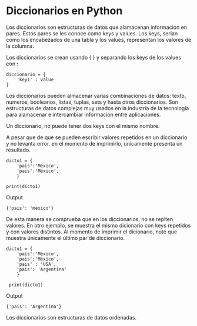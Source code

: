 # Diccionarios en Python
Los diccionarios son estructuras de datos que alamacenan informacion en pares. Estos pares se les conoce como keys y values. Los keys, serian como los encabezados de una tabla y los values, representan los valores de la columna.

Los diccionarios se crean usando { } y separando los keys de los values con **:**
````
diccionario = {
    'key1' : value
}
````

Los diccionarios pueden almacenar varias combinaciones de datos: texto, numeros, booleanos, listas, tuplas, sets y hasta otros diccionarios. Son estructuras de datos  complejas muy usados en la industria de la tecnología para alamacenar e intercambiar información entre aplicaciones. 

Un diccionario, no puede tener dos keys con el mismo nombre.

A pesar que de que se pueden escribir valores repetidos en un diccionario y no levanta error. en el momento de imprimirlo, unicamente presenta un resultado.
````
dicto1 = {
    'pais':'México',
    'pais':'México',
    }

print(dicto1)
````
Output
````
{'pais': 'mexico'}
````
De esta manera se comprueba que en los diccionarios, no se repiten valores. En otro ejemplo, se muestra el mismo dicionario con keys repetidos y con valores distintos. Al momento de imprimir el dicionario, noté que muestra únicamente el último par de diccionario.
````
dicto1 = {
    'pais':'México',
    'pais':'México',
    'pais' : 'USA',
    'pais': 'Argentina'
    }
 
 print(dicto1)
 ````
 Output
 ````
 {'pais': 'Argentina'}
 ````


Los diccionarios son estructuras de datos ordenadas. 
